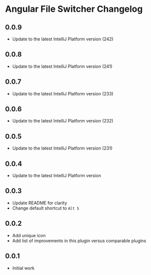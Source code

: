 # Angular File Switcher Changelog

## 0.0.9

- Update to the latest IntelliJ Platform version (242)

## 0.0.8

- Update to the latest IntelliJ Platform version (241)

## 0.0.7

- Update to the latest IntelliJ Platform version (233)

## 0.0.6

- Update to the latest IntelliJ Platform version (232)

## 0.0.5

- Update to the latest IntelliJ Platform version (231) 

## 0.0.4

- Update to the latest IntelliJ Platform version 

## 0.0.3

- Update README for clarity
- Change default shortcut to `Alt S`

## 0.0.2

- Add unique icon
- Add list of improvements in this plugin versus comparable plugins

## 0.0.1

- Initial work


